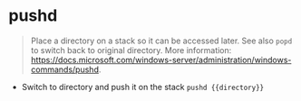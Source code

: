 # pushd
> Place a directory on a stack so it can be accessed later.
> See also `popd` to switch back to original directory.
> More information: <https://docs.microsoft.com/windows-server/administration/windows-commands/pushd>.

- Switch to directory and push it on the stack
`pushd {{directory}}`
